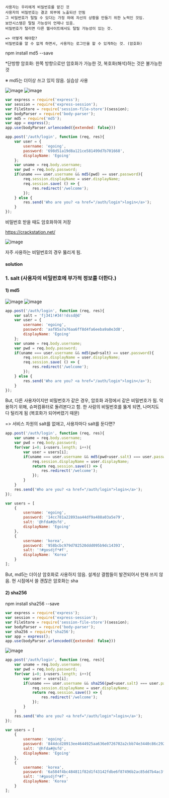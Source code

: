 ```
사용자는 우리에게 비밀번호를 맡긴 것 
사용자의 비밀번호는 결코 외부에 노출되선 안됨
그 비밀번호가 털릴 수 있다는 가정 하에 차선의 상황을 만들기 위한 노력인 것임.
보안시스템은 털릴 가능성이 언제나 있음.
비밀번호가 털리면 다른 웹사이트에서도 털릴 가능성이 있는 것.

=> 어떻게 해야함? 
비밀번호를 알 수 없게 하면서, 사용자는 로그인을 할 수 있게하는 것. (암호화)
```

npm install md5 --save

*단방향 암호화: 한쪽 방향으로만 암호화가 가능한 것, 복호화(해석)하는 것은 불가능한 것

※ md5는 더이상 쓰고 있지 않음. 실습상 사용

![image](https://user-images.githubusercontent.com/69338643/125929561-d8d818b3-f147-490d-8acf-aefeb547f76c.png)
![image](https://user-images.githubusercontent.com/69338643/125929577-a89af830-8a08-4d7c-b589-ccef81505354.png)

```node.js
var express = require('express');
var session = require('express-session');
var FileStore = require('session-file-store')(session);
var bodyParser = require('body-parser');
var md5 = require('md5');
var app = express();
app.use(bodyParser.urlencoded({extended: false}))
```

```node.js
app.post('/auth/login', function (req, res){
    var user = {
        username: 'egoing',
        password: '698d51a19d8a121ce581499d7b701668',
        displayName: 'Egoing'
    };
    var uname = req.body.username;
    var pwd = req.body.password;
    if(uname === user.username && md5(pwd) == user.password){
        req.session.displayName = user.displayName;
        req.session.save( () => {
            res.redirect('/welcome');
        });
    } else {
        res.send('Who are you? <a href="/auth/login">login</a>');
    }
});
```
비밀번호 받을 때도 암호화하여 저장

https://crackstation.net/

![image](https://user-images.githubusercontent.com/69338643/125929537-46af4249-b060-48e4-a099-8ae4ffe46144.png) 

자주 사용하는 비밀번호의 경우 뚫리게 됨.

#### solution

### 1. salt (사용자의 비밀번호에 부가적 정보를 더한다.)
#### 1) md5

![image](https://user-images.githubusercontent.com/69338643/125930530-c4b8b5b8-6da2-4bc2-9b0d-fa11c8809f40.png)
![image](https://user-images.githubusercontent.com/69338643/125930539-c9f55351-3876-4987-9082-9be4e1868dd5.png)

```node.js
app.post('/auth/login', function (req, res){
    var salt = 'fj341!#34!!dssd@d'
    var user = {
        username: 'egoing',
        password: 'aaf85a7a76aa6ff8d4fa6eeba9a8e3d8',
        displayName: 'Egoing'
    };
    var uname = req.body.username;
    var pwd = req.body.password;
    if(uname === user.username && md5(pwd+salt) == user.password){
        req.session.displayName = user.displayName;
        req.session.save( () => {
            res.redirect('/welcome');
        });
    } else {
        res.send('Who are you? <a href="/auth/login">login</a>');
    }
});
```

But, 다른 사용자이지만 비밀번호가 같은 경우, 암호화 과정에서 같은 비밀번호가 됨.
악용하기 위해, 슈퍼컴퓨터로 돌려본다고 함. 한 사람의 비밀번호를 뚫게 되면, 나머지도 다 털리게 됨 (복호화가 되어버렸기 때문)

=> 서비스 차원의 salt를 없애고, 사용자마다 salt를 둔다면?

```node.js
app.post('/auth/login', function (req, res){
    var uname = req.body.username;
    var pwd = req.body.password;
    for(var i=0; i<users.length; i++){
        var user = users[i];
        if(uname === user.username && md5(pwd+user.salt) === user.password) {
            req.session.displayName = user.displayName;
            return req.session.save(() => {
                res.redirect('/welcome');
            });
        }
    }
    res.send('Who are you? <a href="/auth/login">login</a>');
});

var users = [
    {
        username: 'egoing',
        password: '14cc781a22893aa44df9a488a03a5e79',
        salt: '@hfda#@sfd',
        displayName: 'Egoing'
    },
    {
        username: 'korea',
        password: '958bcbc979d782520ddd095b9dc14393',
        salt: '!#gosdjf*#f',
        displayName: 'Korea'
    }
];
```

But, md5는 더이상 암호화로 사용하지 않음. 설계상 결함들이 발견되어서 현재 쓰지 않음.
현 시점에서 쓸 괜찮은 암호화는 sha

#### 2) sha256

npm install sha256 --save

```node.js
var express = require('express');
var session = require('express-session');
var FileStore = require('session-file-store')(session);
var bodyParser = require('body-parser');
var sha256 = require('sha256');
var app = express();
app.use(bodyParser.urlencoded({extended: false}))
```

![image](https://user-images.githubusercontent.com/69338643/125934064-ffd2ce82-1741-4927-bcc0-1d919e4ac6d9.png)

```node.js
app.post('/auth/login', function (req, res){
    var uname = req.body.username;
    var pwd = req.body.password;
    for(var i=0; i<users.length; i++){
        var user = users[i];
        if(uname === user.username && sha256(pwd+user.salt) === user.password) {
            req.session.displayName = user.displayName;
            return req.session.save(() => {
                res.redirect('/welcome');
            });
        }
    }
    res.send('Who are you? <a href="/auth/login">login</a>');
});

var users = [
    {
        username: 'egoing',
        password: '844dcd28913ee4644925aa636e0726702a2cbb74e3440c86c292b3f33c24d779',
        salt: '@hfda#@sfd',
        displayName: 'Egoing'
    },
    {
        username: 'korea',
        password: '6a584f4bc484811f82d1f43142fdbe6f87496b2ac85dd7b4ac3f31f409783843',
        salt: '!#gosdjf*#f',
        displayName: 'Korea'
    }
];
```

